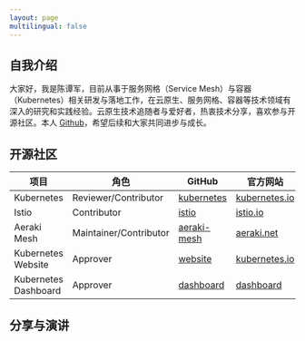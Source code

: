 ```yaml
---
layout: page
multilingual: false
---
```


## 自我介绍

大家好，我是陈谭军，目前从事于服务网格（Service Mesh）与容器（Kubernetes）相关研发与落地工作，在云原生、服务网格、容器等技术领域有深入的研究和实践经验。云原生技术追随者与爱好者，热衷技术分享，喜欢参与开源社区。本人 [Github](https://github.com/tanjunchen)，希望后续和大家共同进步与成长。

## 开源社区

|     项目     |    角色     |   GitHub  |  官方网站    |
| ----------- |----------- |----------- |----------- |
| Kubernetes   |  Reviewer/Contributor    | [kubernetes](https://github.com/kubernetes/kubernetes)  |    [kubernetes.io](https://kubernetes.io)  |
| Istio        |  Contributor             |  [istio](https://github.com/istio/istio)       |   [istio.io](https://istio.io)  |
| Aeraki Mesh  |  Maintainer/Contributor |  [aeraki-mesh](http://github.com/aeraki-mesh) |  [aeraki.net](https://aeraki.net)   |
| Kubernetes Website  |  Approver | [website](https://github.com/kubernetes/website) |  [kubernetes.io](https://kubernetes.io)  |
| Kubernetes Dashboard  |  Approver | [dashboard](https://github.com/kubernetes/dashboard) |  [dashboard](https://github.com/kubernetes/dashboard)   |

## 分享与演讲


